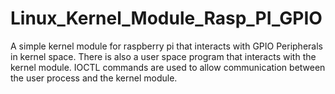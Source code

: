 # Linux_Kernel_Module_Rasp_PI_GPIO

A simple kernel module for raspberry pi that interacts with GPIO Peripherals in kernel space. There is also a user space program that interacts with the kernel module. IOCTL commands are used to allow communication between the user process and the kernel module. 
